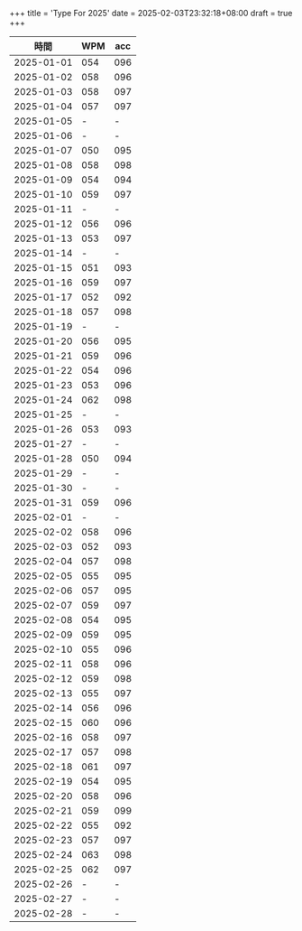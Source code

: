 +++
title = 'Type For 2025'
date = 2025-02-03T23:32:18+08:00
draft = true
+++

|    時間    |  WPM  |  acc  |
|------------|-------|-------|
| 2025-01-01 |  054  |  096  |
| 2025-01-02 |  058  |  096  |
| 2025-01-03 |  058  |  097  |
| 2025-01-04 |  057  |  097  |
| 2025-01-05 |   -   |   -   |
| 2025-01-06 |   -   |   -   |
| 2025-01-07 |  050  |  095  |
| 2025-01-08 |  058  |  098  |
| 2025-01-09 |  054  |  094  |
| 2025-01-10 |  059  |  097  |
| 2025-01-11 |   -   |   -   |
| 2025-01-12 |  056  |  096  |
| 2025-01-13 |  053  |  097  |
| 2025-01-14 |   -   |   -   |
| 2025-01-15 |  051  |  093  |
| 2025-01-16 |  059  |  097  |
| 2025-01-17 |  052  |  092  |
| 2025-01-18 |  057  |  098  |
| 2025-01-19 |   -   |   -   |
| 2025-01-20 |  056  |  095  |
| 2025-01-21 |  059  |  096  |
| 2025-01-22 |  054  |  096  |
| 2025-01-23 |  053  |  096  |
| 2025-01-24 |  062  |  098  |
| 2025-01-25 |   -   |   -   |
| 2025-01-26 |  053  |  093  |
| 2025-01-27 |   -   |   -   |
| 2025-01-28 |  050  |  094  |
| 2025-01-29 |   -   |   -   |
| 2025-01-30 |   -   |   -   |
| 2025-01-31 |  059  |  096  |
| 2025-02-01 |   -   |   -   |
| 2025-02-02 |  058  |  096  |
| 2025-02-03 |  052  |  093  |
| 2025-02-04 |  057  |  098  |
| 2025-02-05 |  055  |  095  |
| 2025-02-06 |  057  |  095  |
| 2025-02-07 |  059  |  097  |
| 2025-02-08 |  054  |  095  |
| 2025-02-09 |  059  |  095  |
| 2025-02-10 |  055  |  096  |
| 2025-02-11 |  058  |  096  |
| 2025-02-12 |  059  |  098  |
| 2025-02-13 |  055  |  097  |
| 2025-02-14 |  056  |  096  |
| 2025-02-15 |  060  |  096  |
| 2025-02-16 |  058  |  097  |
| 2025-02-17 |  057  |  098  |
| 2025-02-18 |  061  |  097  |
| 2025-02-19 |  054  |  095  |
| 2025-02-20 |  058  |  096  |
| 2025-02-21 |  059  |  099  |
| 2025-02-22 |  055  |  092  |
| 2025-02-23 |  057  |  097  |
| 2025-02-24 |  063  |  098  |
| 2025-02-25 |  062  |  097  |
| 2025-02-26 |   -   |   -   |
| 2025-02-27 |   -   |   -   |
| 2025-02-28 |   -   |   -   |
